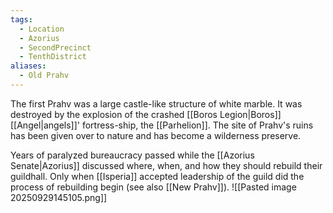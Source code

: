 ```yaml
---
tags:
  - Location
  - Azorius
  - SecondPrecinct
  - TenthDistrict
aliases:
  - Old Prahv
---
```

The first Prahv was a large castle-like structure of white marble. It was destroyed by the explosion of the crashed [[Boros Legion|Boros]] [[Angel|angels]]' fortress-ship, the [[Parhelion]]. The site of Prahv's ruins has been given over to nature and has become a wilderness preserve.

Years of paralyzed bureaucracy passed while the [[Azorius Senate|Azorius]] discussed where, when, and how they should rebuild their guildhall. Only when [[Isperia]] accepted leadership of the guild did the process of rebuilding begin (see also [[New Prahv]]).
![[Pasted image 20250929145105.png]]